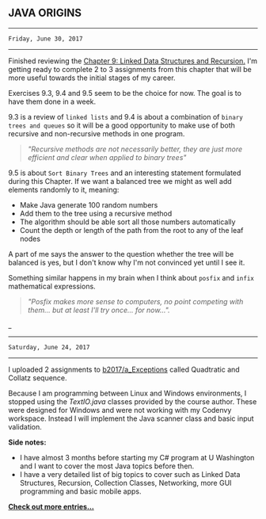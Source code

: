 ## JAVA ORIGINS ##

------------
	Friday, June 30, 2017

------------

Finished reviewing the [Chapter 9: Linked Data Structures and Recursion.](http://math.hws.edu/eck/cs124/javanotes5/c9/index.html) I'm getting ready to complete 2 to 3 assignments from this chapter that will be more useful towards the initial stages of my career.

Exercises 9.3, 9.4 and 9.5 seem to be the choice for now. The goal is to have them done in a week. 

9.3 is a review of `linked lists` and 9.4 is about a combination of `binary trees and queues` so it will be a good opportunity to make use of both recursive and non-recursive methods in one program. 
> *"Recursive methods are not necessarily better, they are just more efficient and clear when applied to binary trees"*

9.5 is about `Sort Binary Trees` and an interesting statement formulated during this Chapter. If we want a balanced tree we might as well add elements randomly to it, meaning:

- Make Java generate 100 random numbers 
- Add them to the tree using a recursive method
- The algorithm should be able sort all those numbers automatically
- Count the depth or length of the path from the root to any of the leaf nodes
  
A part of me says the answer to the question whether the tree will be balanced is yes, but I don't know why I'm not convinced yet until I see it. 

Something similar happens in my brain when I think about `posfix` and `infix` mathematical expressions. 
>*"Posfix makes more sense to computers, no point competing with them... but at least I'll try once... for now...".*  

_

-----------
	Saturday, June 24, 2017

------------

I uploaded 2 assignments to [b2017/a_Exceptions](https://github.com/MikeBendorf11/JavaLearning/tree/master/b2017/a_Exceptions) called Quadtratic and Collatz sequence. 

Because I am programming between Linux and Windows environments, I stopped using the *TextIO.java* classes provided by the course author. These were designed for Windows and were not working with my Codenvy workspace. 
Instead I will implement the Java scanner class and basic input validation.  

**Side notes:**

- I have almost 3 months before starting my C# program at U Washington and I want to cover the most Java topics before then.  
- I have a very detailed list of big topics to cover such as Linked Data Structures, Recursion, Collection Classes, Networking, more GUI programming and basic mobile apps. 

[**Check out more entries...**](https://github.com/MikeBendorf11/JavaLearning/wiki "JavaLearning/wiki")
